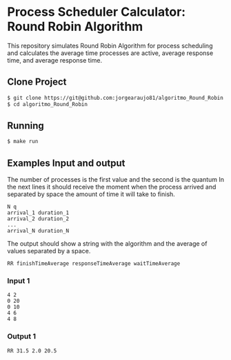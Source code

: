 # Process Scheduler Calculator: Round Robin Algorithm

This repository simulates Round Robin Algorithm for process scheduling and calculates the average time processes are active, average response time, and average response time.


## Clone Project

```bash
$ git clone https://git@github.com:jorgearaujo81/algoritmo_Round_Robin.git
$ cd algoritmo_Round_Robin
```

## Running

```bash
$ make run
```

## Examples Input and output

The number of processes is the first value and the second is the quantum
In the next lines it should receive the moment when the process arrived and separated by space the amount of time it will take to finish.
 
 ```
 N q
 arrival_1 duration_1
 arrival_2 duration_2
 ...
 arrival_N duration_N
 ```

 The output should show a string with the algorithm and the average of values separated by a space.

 ```
 RR finishTimeAverage responseTimeAverage waitTimeAverage
 ```

### Input 1

```
4 2
0 20
0 10
4 6
4 8
```

### Output 1

```
RR 31.5 2.0 20.5
```
